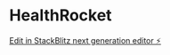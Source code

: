# HealthRocket

[Edit in StackBlitz next generation editor ⚡️](https://stackblitz.com/~/github.com/Rocketman2178/HealthRocket)